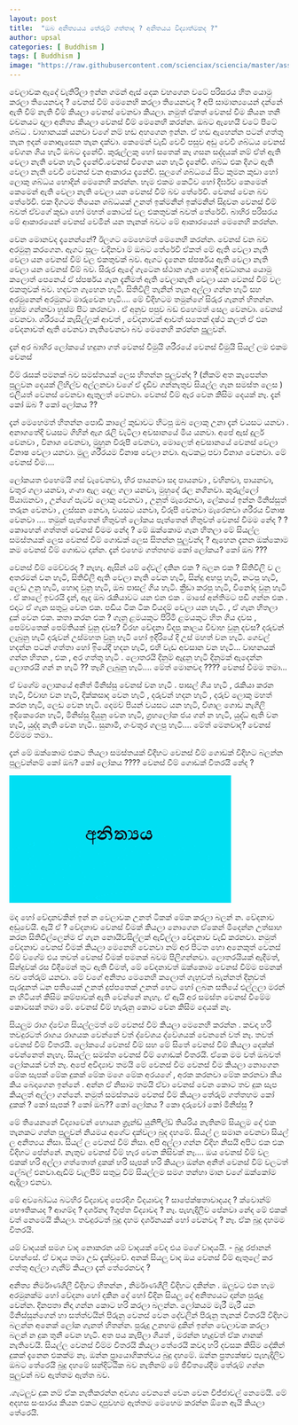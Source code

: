 ```yaml
---
layout: post
title:  "ඔබ අනිත්‍යයය තේරුම් ගත්තාද ? අනිතයය විද්‍යාත්මකද ?"
author: upsal
categories: [ Buddhism ]
tags: [ Buddhism ]
image: "https://raw.githubusercontent.com/scienciax/sciencia/master/assets/images/posts/upsal/anithyaya.jpg"
---
```



වෙලාවක ඇදේ වැතිරිලා ඉන්න ගමන් ඇස් දෙක වහගෙන වටේ පරිසරය හිත යොමු කරලා තියෙනවද ? වෙනස් වීම් මෙනෙහි කරලා තියෙනවද ? අපි සාමාන්‍යයෙන් දන්නේ ඇති වීම් නැති වීම් කියලා වෙනස් වෙනවා කියලා. නමුත් ඒකත් වෙනස් වීම කියන තනි වචනයට දාලා අනිත්‍ය කියලා වෙනස් වීම් මෙනෙහි කරන්න. ඔබට ඇහෙයි වටේ පිටේ ශබ්ධ . වාහානයක් යනවා වගේ නම් හඩ අහගෙන ඉන්න. ඒ හඩ ඇහෙන්න පටන් ගත්තු තැන ඉදන් නොඇසෙන තැන දක්වා. කෙමෙන් වැඩි වෙවී පසුව අඩු වෙවී ශබ්ධය වෙනස් වේගන ගිය හැටි ඔබට දැනේවි. කුරුල්ලකු හෝ සතෙක් කෑ ගසන සද්දයක් නම් ඒත් ඇති වෙලා නැති වෙන හැටි දැනේවි.වෙනස් වීගෙන යන හැටි දැනේවි. ශබ්ධ එක දිගට ඇති වෙලා නැති වෙවී වෙනස් වන ආකාරය දැනේවි. සුලගේ ශබ්ධයේ සිට කුමන කුඩා හෝ ලොකු ශබ්ධය හොදින් මෙනෙහි කරන්න. හැම එකම කෙටිව හෝ දීර්ඝව කෙමෙන් කෙමෙන් ඇති වෙලා නැති වෙලා යන වෙනස් වීම් බව තේරේවි. වෙනස් වෙන බව තේරේවි. එක දිගටම තියෙන ශබ්ධයක් උනත් ඉක්මනින් ඉක්මනින් සිදුවන වෙනස් වීම් බවත් ඒවගේ කුඩා හෝ මහත් කොටස් වල එකතුවක් බවත් තේරේවි. බාහිර පරිසරය මේ ආකාරයෙන් වෙනස් වෙමින් යන තැනක් බවට මේ ආකාරයෙන් මෙනෙහි කරන්න.

වෙන මොනවද දැනෙන්නේ? ඊලගට මෙහෙමත් මෙනෙහි කරන්න. වෙනස් වන බව අරමුනු කරගෙන. ඇගට සුලං වදිනවා ම් ඔබට තේරේවි ඒකත් මේ ඇති වෙලා නැති වෙලා යන වෙනස් වීම් වල එකතුවක් බව. ඇගට දැනෙන ස්පර්ෂය ඇති වෙලා නැති වෙලා යන වෙනස් වීම් බව. සිරුර ඇදේ ගැටෙන ස්ථාන ගැන හොදි් අවධානය යොමු කලොත් පෙනෙය් ඒ ස්පර්ෂය ගැන දැනීමත් ඇති වෙලානැති වෙලා යන වෙනස් වීම් වල එකතුවක් බව. හදවත ගැහෙන හැටි. සිතිවිලි තැනින් තැන අල්ලා ගන්න හැටි සහ අරමුනෙන් අරමුනට මාරුවෙන හැටි.... මේ විදිහටම තමුන්ගේ සිරුර ගැනත් හිතන්න. හුස්ම ගන්නවා හුස්ම පිට කරනවා . ඒ අනුව පපුව බඩ එහෙමත් සෙල වෙනවා. වෙනස් වෙනවා. ශරීරයේ කැසිල්ලක් ආවත් , වේදනාවක් ආවත් සතෙක් දෂ්ථ කලත් ඒ එන වේදනාවත් ඇති වෙනවා නැතිවෙනවා බව මෙනෙහි කරන්න පුුලුවන්.

දැන් අර බාහිර ලෝකයේ හදුනා ගත් වෙනස් වීමුයි ශරීරයේ වෙනස් වීමුයි සියල් ලම එකම වෙනස්

වීම් රැසක් පමනක් බව සමස්තයක් ලෙස හිතන්න පුලුවන්ද ? (නිකම් අත කැපෙන්න පුලුවන දෙයක් ලිහිල්ව අල්ලනවා වගේ ඒ දැඩිව ගන්නැතුව සියල්ල ගැන සමස්ත ලෙස ) එලියත් වෙනස් වෙනවා ඇතුලත් වෙනවා. වෙනස් වීම් ඇර වෙන කිසිම දෙයක් නෑ. දැන් කෝ ඔබ ? කෝ ලෝකය ??

දැන් මෙහෙමත් හිතන්න පොඩි කාලේ කුඩාවට හිටපු ඔබ ලොකු උනා දැන් වයසට යනවා . අනාගතේදි වයසට ගිහින් ඇග රැලි වැටිලා අවසානයේ මිය යනවා. අපේ ඇස් දුර්ල වෙනවා , විනාශ වෙනවා, මුහුන විරූපී වෙනවා, මොලෙත් අවසානයේ වෙනස් වෙලා විනාෂ වෙලා යනවා. මුලු ශරීරයම විනාෂ වෙලා නවා. ඇටකටු පවා විනාශ වෙනවා. මේ වෙනස් වීම....

ලෝකයත එහෙමයි ගස් වැවෙනවා, හිර පායනවා සද පායනවා , වහිනවා, පායනවා, වතුර ගලා යනවා, ගංගා ඇල දොල ගලා යනවා, මුහුදේ රැල නගිනවා. කුරුල්ලෝ පියාඹනවා , උන්ගේ පැටව් ලොකු වෙනවා , උනුත් මැරෙනවා, ලේකයේ ඉන්න මිනිස්සුත් තරුන වෙනවා , ලස්සන නෙවා, වයසට යනවා, විරූපී වෙනවා මැරෙනවා ශරීරය විනාෂ වෙනවා .... තමුන් පැත්තෙන් හිතුවත් ලෝකය පැත්තෙන් හිතුවත් වෙනස් වීමම නේද ? ? කොහෙන් ගත්තත් වෙනස් වීමම නේද ? මේ ඔක්කොම ගැන හිතලා මේ සියල්ල සමස්තයක් ලෙස වෙනස් වීම් ගොඩක් ලෙස සිතන්න පුලුවන්ද ? ඇහෙන දැනන ඔක්කොම කම වෙනස් වීම් ගොඩට දාන්න. දැන් එහෙම ගත්තහම කෝ ලෝකය? කෝ ඔබ ???

වෙනස් වීම් මෙච්චරද ? නැහැ. ඇසින් යම් දේවල් දකින එක ? බලන එක ? සිතිවිලි ව ල අතරමන් වන හැටි, සිතිවිලි ඇති වෙලා නැති වෙන හැටි, සින්දු අහපු හැටි, නටපු හැටි, ලෙඩ උනු හැටි, හොද වුනු හැටි, ඔබ පාසල් ගිය හැටි. ක්‍රීඩා කරපු හැටි, විනෝද වුනු හැටි . ඒ කාලේ ඉවරයි දැන්, ඇද ඔබ රැකියාවට යන එන එක . මාසේ අන්තිමට පඩි ගන්න එක . එදාට ඒ ගැන සතුටු වෙන එක. පඩිය ටික ටික වියදම් වෙලා යන හැටි. , ඒ ගැන හිතලා දුක් වෙන එක. කතා කරන එක ? ගෑනු ළමයකුට පිරිමි ළමයකුට හිත ගිය දවස , පෙම්වතෙක් පෙම්තියක් වුනු දවස? විරහ වේදනා විදපු කාලය විවාහ වුනු දවස? දරුවන් ලැබුනු හැටි දරුවන් උස්මහත වුනු හැටි හෝ ඉදිරියේ දි උස් මහත් වන හැටි. ගෙවල් හදන්න පටන් ගත්තා හෝ ඉියේදී හදන හැටි, එහි වැඩ අවසාන වන හැටි... වාහනයක් ගන්න හිතන , එක , අර ගත්තු හැටි . ලොතරයි දිනුම් ඇදුනු හැටි දිනුමක් ඇදෙන්න ලොතරයි ගන් න හැටි ?? තෑගි ලැබුනු හැටි.... මේත් මොනවද ???? වෙනස් වීමම තමා...

ඒ වගේම ලොකයේ අනිත් මිනිස්සු වෙනස් වන හැටි . පාසල් ගිය හැටි , රැකියා කරන හැටි, විවාහ වන හැටි, දික්කසාද වෙන හැටි , දරුවන් හදන හැටි , දරුව් ලොකු මහත් කරන හැටි, ලෙඩ වෙන හැටි. දෙමව් පියන් වයසට යන හැටි, විශාල ගොඩ නැගිලි ඉදිකෙරෙන හැටි, මිනිස්සු දියුනු වෙන හැටි, ග්‍රහලෝක ජය ගන් න හැටි, යුද්ධ ඇති වන හැටි, යුද්ද නැති වෙන හැටි.. සුනාමි, ගංවතුර ගලපු හැටි.... මේත් මෙනවාද? වෙනස් වීම්මම තමා..

දැන් මේ ඔක්කොම එකට තියලා සමස්තයක් විදිහට වෙනස් වීම් ගොඩක් විදිහට බලන්න පුලුවන්නම් කෝ ඔබ? කෝ ලෝකය ???? වෙනස් වීම් ගොඩක් විතරයි නේද ?

![🙂](https://raw.githubusercontent.com/scienciax/sciencia/master/assets/images/posts/upsal/anithyaya.gif)

මද හෝ වේදානවකින් ඉන් න වෙලාවක උනත් ටිකක් මේක කරලා බලන් න. වේදනාව අඩුවෙයි. ඇයි ඒ ? වේදනාව වෙනස් වීමක් කියලා නොගෙන ඒකෙන් මිදෙන්න උත්සාහ කරන සිතිවිල්ලෙන්ම ඒ ගැන නොයිවසිල්ලක් ඇවිල්ලා වේදනාව වැඩි කරනවා. නමුත් වේදනාව වෙනස් වීමක් කියලා මෙනෙහි වෙනවා නම් අර පිටත හො අනෙකුත් වෙනස් වීම් වගේම එය තවත් වෙනස් වීමක් පමනක් බවම පිලිගන්නවා. ලොතරයියක් ඇදීමත්, සින්දුවක් රස විදීමෙන් තුට ඇති වීමත්, මේ වේදනාවත් ඔක්කොම වෙනස් වීම්ම පමනක් බව තේරුම් යනවා. මේ වගේ අනිත්‍ය මෙනෙහි කලොත් ගැහුවත් බැන්නත් දිනුවත් පැරදුනත් ධන පතියෙක් උනත් දුප්පතෙක් උනත් හෙට හෝ ලබන සතියේ එල්ලලා මරන් න හිටියත් කිසිම කම්පාවක් ඇති වෙන්නේ නැහැ. ඒ ඇයි අර සමස්ත වෙනස් වීමේම කොටසක් තමා මේ. වෙනස් වීම් හැරුනු කොට වෙන කිසිම දෙයක් නෑ.

සියලුම රාග ද්වේශ සියල්ලමත් මේ වෙනස් වීම් කියලා මෙනෙහි කරන්න . කවදා හරි තවදුරටත් රාගය රාගයක වෙන්නේ වත් ද්වේශය ද්වේශයක් වෙනනේ වත් නෑ. තවත් වෙනස් වීම් විතරයි. ලෝකයේ වෙනස් වීම් සහ මේ සිතේ වෙනස් වීම් කියලා දෙක්ක් වෙන්නෙත් නැහැ. සියල්ල සමස්ත වෙනස් වීම් ගොඩක් විතරයි. ඒකෙ මම වත් ඔබවත් ලෝකයක් වත් නෑ. අපේ අවිද්‍යාව තමයි මේ වෙනස් වීම වෙනස් වීම කියලා නොගෙන මේක සැපක් මේක දුකක් මේක මගෙ මේක අරයගේ , අරක කරනවා මේක කරනවා කිය කිය බෙදාගෙන ඉන්නේ . අන්න ඒ නිසාම තමයි ඒවා වෙනස් වෙන කොට තව දුක සැප කියලත් අල්ලා ගන්නේ. නමුත් සමස්තයම වෙනස් වීම් කියලා තේරුම් ගත්තහම කෝ දුකක් ? කෝ සැපක් ? කෝ ඔබ?? කෝ ලෝකය ? කො දරුවෝ කෝ මිනිස්සු ?

මේ තියෙනනේ විද්‍යාවෙන් හොයන ග්‍රෑන්ඩ් යුනිෆීල්ඩ් තියරිය නැතිනම් සියලුම දේ එක තැනකට ගන්න පුලුවන් නියමය අගේට දක්වලා බුද දහමේ. සියල් ල සමාන වෙනවා සියල් ල අනිත්‍යය නිසා. සියල් ල වෙනස් වීම් නිසා. අපි අල්ලා ගන්න විදිහ නිසයි අපිට එක එක විදිහට පේන්නේ. නැතුව වෙනස් වීම් හැර වෙන කිසිවක් නෑ.... ඔය වෙනස් වීම් වල එකක් හරි අල්ලා ගත්තොත් දුකක් හරි සැපක් හරි කියලා ඔන්න අනිත් වෙනස් වීම් වලටත් ලේබල් එනවා.ඇඩීම් වැලපීම් සතුටු වීම් සියල්ලම සමග තන්හා මාන වගේ ඔක්කෝම ඇදිලා එනවා.

මේ අවබෝධය බටහිර විද්‍යාවද පෙරදිග විදයාවද ? සාපේක්ෂතාවාදයද ? ක්වොන්ම් භෞතිකයද ? ආගම්ද ? දර්ශනද ?ගුප්ත විද්‍යාවද ? නෑ. පැහැදිලිව පේනවා නේද මේ එකක් වත් නෙමෙයි කියලා. තවදුරටත් බුදු දහම දර්ශනයක් හෝ වෙනවද ? නෑ. ඒක බුදු දහමම විතරයි.

යම් වාදයක් සමග වාද නොකරන යම් වාදයක් වේද එය මගේ වාදයයි. - බුදු රජානන් වහන්සේ. ඒ වාදය තමා උඩ දැක්වූවේ. අනක් සියලු වාද ඔය වෙනස් වීම් ඇතුලේ කර ගත්තු අල්ලා ගැනීම් කියලා දැන් තේරෙනවද ?

අනිත්‍ය නිර්මාණශීලී විදිහට හිතන්න , නිර්මාණශීලී විදිහට දකින්න . ඔලුවට එන හැම අරමුනක්ම හෝ වේදනා හෝ දකින දේ හෝ විදින සියලු දේ අනිත්‍යයට දාන්න පුරුදු වෙන්න. දිනපතා නිදා ගන්න කොට හරි කරලා බලන්න. ලෝකයම මැරී මැරී යන මිනිස්සුන්ගෙන් හා සත්ත්වයින් පිරුනු වෙනස් වෙන දේවලින් පිරුනු තැනක් විතරයි විදිහට බලන්න අනෙක් ලෝක ගැනත් හිතන්න. පුරුදු උනහම දුකින් ඉන්න වෙලාවක කරලා බලන් න දුක තුනී වෙන හැටි. අත පය කැපිලා ගියත් , මරන්න හැදුවත් ඒක ගානක් නැතිවෙයි. සියල්ල වෙනස් වීම්ම විතරයි කියලා තේරෙයි කවදා හරි දවසක කිසිම දේකින් දුකක් දැනෙන එකක්ම නෑ. ඔන්න ප්‍රායොගිකත්වය බුදු දහමේ. ඔන්න ප්‍රත්‍යක්ෂව පැහැදිලිව ඔබට තේරෙයි බුදු දහමේ සන්දිට්ඨික බව නැතිනම් මේ ජීවිතයේදීම තේරුම් ගන්න පුලුවන් බව ඇත්තම ඇත්ත බව.

.ගැටලුව දුක නම් ඒක නැතිකරන්න අවශ්‍ය වෙනනේ වෙන වෙන විජ්ජාවල් නෙමෙයි. මේ අදහස සංසාරය කියන එකට දාපුවහම ඇත්තම මෙහෙම කරන්න ඕනෙ ඇයි කියලා තේරෙයි.

